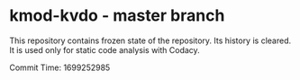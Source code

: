 # kmod-kvdo - master branch

This repository contains frozen state of the repository.
Its history is cleared. It is used only for static code
analysis with Codacy.

Commit Time: 1699252985